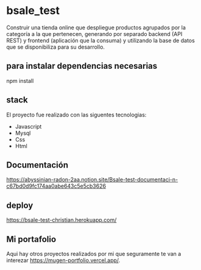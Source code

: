 # bsale_test
Construir una tienda online que despliegue productos agrupados por la categoría a
la que pertenecen, generando por separado backend (API REST) y frontend
(aplicación que la consuma) y utilizando la base de datos que se disponibiliza para
su desarrollo.

## para instalar dependencias necesarias
npm install

## stack
El proyecto fue realizado con las siguentes tecnologias:
  <ul>
    <li>Javascript</li>
    <li>Mysql</li>
    <li>Css</li>
    <li>Html</li>
   </ul>
   
## Documentación
https://abyssinian-radon-2aa.notion.site/Bsale-test-documentaci-n-c67bd0d9fc174aa0abe643c5e5cb3626
## deploy
https://bsale-test-christian.herokuapp.com/

## Mi portafolio 
Aqui hay otros proyectos realizados por mi que seguramente te van a interezar
https://mugen-portfolio.vercel.app/.
